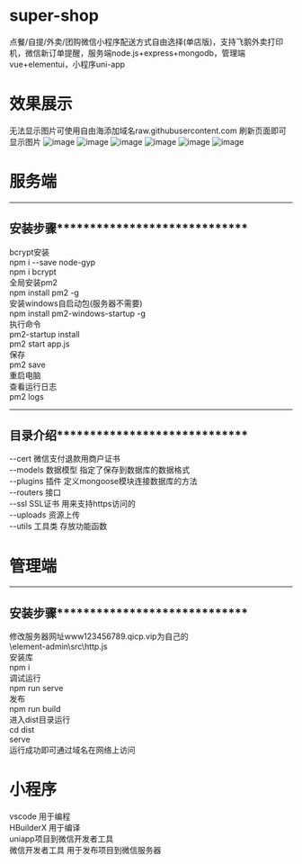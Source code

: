 # super-shop
点餐/自提/外卖/团购微信小程序配送方式自由选择(单店版)，支持飞鹅外卖打印机，微信新订单提醒，服务端node.js+express+mongodb，管理端vue+elementui，小程序uni-app
# 效果展示
无法显示图片可使用自由海添加域名raw.githubusercontent.com 刷新页面即可显示图片
![image](https://github.com/sword2022/images/blob/8683c95d2b0f11cb12d7a9dfd4d31fc3510532b2/0.jpg)
![image](https://github.com/sword2022/images/blob/8683c95d2b0f11cb12d7a9dfd4d31fc3510532b2/1.jpg)
![image](https://github.com/sword2022/images/blob/8683c95d2b0f11cb12d7a9dfd4d31fc3510532b2/2.jpg)
![image](https://github.com/sword2022/images/blob/8683c95d2b0f11cb12d7a9dfd4d31fc3510532b2/3.jpg)
![image](https://github.com/sword2022/images/blob/8683c95d2b0f11cb12d7a9dfd4d31fc3510532b2/5.jpg)
![image](https://github.com/sword2022/images/blob/99017e838d70eb026c1bd45b47e49aac47e4ff63/myRQ.jpg)
# 服务端
_______________________________________  
安装步骤*****************************   
---------------------------------------  
bcrypt安装  
npm i --save node-gyp  
npm i bcrypt  
全局安装pm2  
npm install pm2 -g  
安装windows自启动包(服务器不需要)  
npm install pm2-windows-startup -g  
执行命令  
pm2-startup install  
pm2 start  app.js  
保存  
pm2 save  
重启电脑  
查看运行日志  
pm2 logs  
_______________________________________  
目录介绍*****************************  
---------------------------------------  
--cert		微信支付退款用商户证书  
--models		数据模型 指定了保存到数据库的数据格式  
--plugins		插件 定义mongoose模块连接数据库的方法  
--routers		接口  
--ssl		SSL证书 用来支持https访问的  
--uploads		资源上传  
--utils		工具类 存放功能函数  
# 管理端
_______________________________________  
安装步骤*****************************  
---------------------------------------  
修改服务器网址www123456789.qicp.vip为自己的  
\element-admin\src\http.js  
安装库  
npm i  
调试运行  
npm run serve  
发布  
npm run build  
进入dist目录运行  
cd dist  
serve  
运行成功即可通过域名在网络上访问  
# 小程序 
vscode		用于编程  
HBuilderX		用于编译  
uniapp项目到微信开发者工具  
微信开发者工具	用于发布项目到微信服务器  
